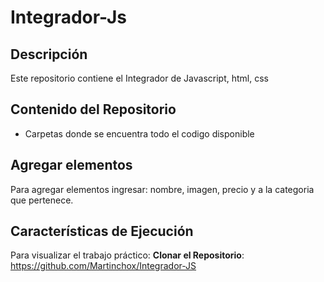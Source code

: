# Integrador-Js
## Descripción
Este repositorio contiene el Integrador de Javascript, html, css
## Contenido del Repositorio
- Carpetas donde se encuentra todo el codigo disponible
## Agregar elementos
Para agregar elementos ingresar: nombre, imagen, precio y a la categoria que pertenece.
## Características de Ejecución
Para visualizar el trabajo práctico:
**Clonar el Repositorio**:
https://github.com/Martinchox/Integrador-JS
